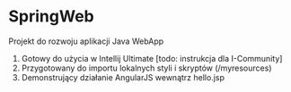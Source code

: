 # SpringWeb
Projekt do rozwoju aplikacji Java WebApp
1) Gotowy do użycia w Intellij Ultimate [todo: instrukcja dla I-Community]
2) Przygotowany do importu lokalnych styli i skryptów (/myresources)
3) Demonstrujący działanie AngularJS wewnątrz hello.jsp
